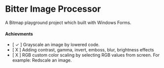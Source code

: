 # Bitter Image Processor
A Bitmap playground project which built with Windows Forms.


#### Achievments 
- [ ✓ ] Grayscale an image by lowered code. 
- [ X ] Adding contrast, gamma, invert, emboss, blur, brightness effects
- [ X ] RGB custom color scaling by selecting RGB values from screen. For example: Redscale an image.
